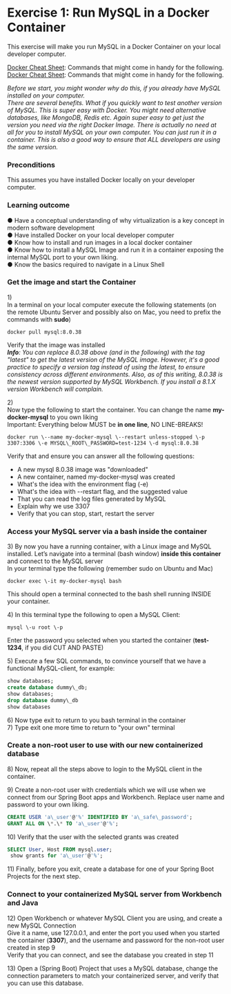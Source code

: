 # Exercise 1: Run MySQL in a Docker Container

This exercise will make you run MySQL in a Docker Container on your local developer computer.

[Docker Cheat Sheet](DockerCheatSheet.md): Commands that might come in handy for the following.
[Docker Cheat Sheet](Docker-Cheat-Sheet.pdf): Commands that might come in handy for the following.

*Before we start, you might wonder why do this, if you already have MySQL installed on your computer.*  
*There are several benefits. What if you quickly want to test another version of MySQL. This is super easy with Docker. You might need alternative databases, like MongoDB, Redis etc. Again super easy to get just the version you need via the right Docker Image. There is actually no need at all  for you to install MySQL on your own computer. You can just run it in a container. This is also a good way to ensure that ALL developers are using the same version.*

### Preconditions

This assumes you have installed Docker locally on your developer computer.

### Learning outcome

●        Have a conceptual understanding of why virtualization is a key concept in modern software development  
●        Have installed Docker on your local developer computer  
●        Know how to install and run images in a local docker container  
●        Know how to install a MySQL Image and run it in a container exposing the internal MySQL port to your own liking.  
●        Know the basics required to navigate in a Linux Shell

### Get the image and start the Container

1\)  
In a terminal on your local computer execute the following statements (on the remote Ubuntu Server and possibly also on Mac, you need to prefix the commands with **sudo**)  
```docker
docker pull mysql:8.0.38
```
Verify that the image was installed  
***Info**: You can replace 8.0.38 above (and in the following) with the tag "latest" to get the latest version of the MySQL image. However, it's a good practice to specify a version tag instead of using the latest, to ensure consistency across different environments. Also, as of this writing, 8.0.38 is the newest version supported by MySQL Workbench. If you install a 8.1.X version Workbench will complain.* 

2\)  
Now type the following to start the container. You can change the name <b>my-docker-mysql</b> to you own liking  
Important: Everything below MUST be **in one line**, NO LINE-BREAKS!

```docker
docker run \--name my-docker-mysql \--restart unless-stopped \-p 3307:3306 \-e MYSQL\_ROOT\_PASSWORD=test-1234 \-d mysql:8.0.38
```

Verify that and ensure you can answer all the following questions:

* A new mysql 8.0.38 image was "downloaded"  
* A new container, named my-docker-mysql was created  
* What's the idea with the environment flag (-e)  
* What's the idea with \--restart flag, and the suggested value  
* That you can read the log files generated by MySQL  
* Explain why we use 3307  
* Verify that you can stop, start, restart the server

### Access your MySQL server via a bash inside the container

3\) By now you have a running container, with a Linux image and MySQL installed. Let’s navigate into a terminal (bash window) **inside this container** and connect to the MySQL server  
In your terminal type the following (remember sudo on Ubuntu and Mac)

```docker
docker exec \-it my-docker-mysql bash
```

This should open a terminal connected to the bash shell running INSIDE your container. 

4\) In this terminal type the following to open a MySQL Client: 
```docker
mysql \-u root \-p
```
Enter the password you selected when you started the container (**test-1234**, if you did CUT AND PASTE)

5\) Execute a few SQL commands, to convince yourself that we have a functional MySQL-client, for example:	
```sql
show databases;  
create database dummy\_db;  
show databases;  
drop database dummy\_db  
show databases
```

6\) Now type exit to return to you  bash terminal in the container  
7\) Type exit one more time to return to "your own" terminal

### Create a non-root user to use with our new containerized database

8\) Now, repeat all the steps above to login to the MySQL client in the container.

9\) Create a non-root user with credentials which we will use when we connect from our Spring Boot apps and Workbench. Replace user name and password to your own liking.  
```sql
CREATE USER 'a\_user'@'%' IDENTIFIED BY 'a\_safe\_password';  
GRANT ALL ON \*.\* TO 'a\_user'@'%';
```

10\) Verify that the user with the selected grants was created  
```sql
SELECT User, Host FROM mysql.user;  
 show grants for 'a\_user'@'%';
```
11\) Finally, before you exit, create a database for one of your Spring Boot Projects for the next step.

### Connect to your containerized MySQL server from Workbench and Java

12\) Open Workbench or whatever MySQL Client you are using, and create a new MySQL Connection   
Give it a name, use 127.0.0.1, and enter the port you used when you started the container (**3307**), and the username and password for the non-root user created in step 9  
Verify that you can connect, and see the database you created in step 11

13\) Open a (Spring Boot) Project that uses a MySQL database, change the connection parameters to match your containerized server, and verify that you can use this database.
